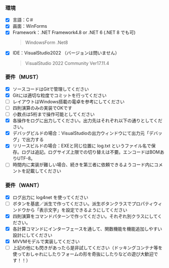﻿### 環境
- [x] 言語：C＃
- [x] 画面：WinForms
- [x] Framework：.NET Framework4.8 or .NET 6 (.NET 8 でも可)
    > WindowsForm .Net8
- [x] IDE：VisualStudio2022 （バージョンは問いません）
    > VisualStudio 2022 Community Ver17.11.4

### 要件（MUST）
- [x] ソースコードはGitで管理してください
- [x] Gitには適切な粒度でコミットを行ってください
- [ ] レイアウトはWindows搭載の電卓を参考にしてください
- [ ] 四則演算のみの実装でOKです
- [ ] 小数点は5桁まで操作可能としてください
- [x] 各操作をログに出力してください。出力先はそれぞれ以下の通りとしてください。
- [x] デバッグビルドの場合：VisualStudioの出力ウィンドウにて出力元「デバッグ」で出力する
- [x] リリースビルドの場合：EXEと同じ位置に log.txt というファイル名で保存。ログは追記。ログサイズ上限での切り替えは不要。エンコードはBOMありUTF-8。
- [ ] 時間内に実装が難しい場合、続きを第三者に依頼できるようコード内にコメントを記載してください

### 要件（WANT）
- [x] ログ出力に log4net を使ってください
- [ ] ボタンを基底／派生で作ってください。派生ボタンクラスでプロパティウィンドウから「表示文字」を設定できるようにしてください
- [x] 四則演算をコマンドパターンで作ってください。それぞれ別クラスにしてください。
- [x] 各計算コマンドにインターフェースを通して、関数機能を機能追加しやすい設計にしてください
- [x] MVVMモデルで実装してください
- [ ] 上記の他にも閃きがあったら是非試してください（ドッキングコンテナ等を使っておしゃれにしたりフォームの形を奇抜にしたりなどの遊び大歓迎です！！）
